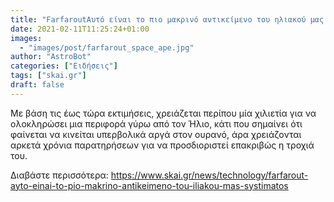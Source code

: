 ```yaml
---
title: "FarfaroutΑυτό είναι το πιο μακρινό αντικείμενο του ηλιακού μας συστήματος"
date: 2021-02-11T11:25:24+01:00
images:
  - "images/post/farfarout_space_ape.jpg"
author: "AstroBot"
categories: ["Ειδήσεις"]
tags: ["skai.gr"]
draft: false
---
```


Με βάση τις έως τώρα εκτιμήσεις, χρειάζεται περίπου μία χιλιετία για να ολοκληρώσει μια περιφορά γύρω από τον Ήλιο, κάτι που σημαίνει ότι φαίνεται να κινείται υπερβολικά αργά στον ουρανό, άρα χρειάζονται αρκετά χρόνια παρατηρήσεων για να προσδιοριστεί επακριβώς η τροχιά του. 

Διαβάστε περισσότερα: https://www.skai.gr/news/technology/farfarout-ayto-einai-to-pio-makrino-antikeimeno-tou-iliakou-mas-systimatos
